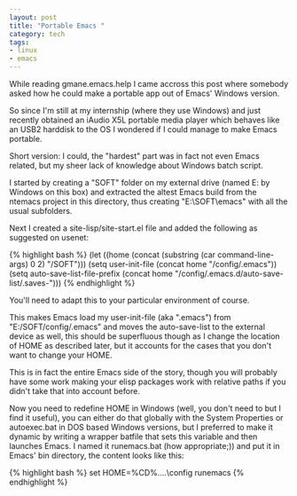 ```yaml
---
layout: post
title: "Portable Emacs "
category: tech
tags:
- linux
- emacs
---
```


<!--start excerpt--> 
While reading gmane.emacs.help I came accross this post where somebody asked how he could make a portable app out of Emacs' Windows version.

So since I'm still at my internship (where they use Windows) and just recently obtained an iAudio X5L portable media player which behaves like an USB2 harddisk to the OS I wondered if I could manage to make Emacs portable.

Short version: I could, the "hardest" part was in fact not even Emacs related, but my sheer lack of knowledge about Windows batch script.

I started by creating a "SOFT" folder on my external drive (named E: by Windows on this box) and extracted the altest Emacs build from the ntemacs project in this directory, thus creating "E:\SOFT\emacs" with all the usual subfolders.

Next I created a site-lisp/site-start.el file and added the following as suggested on usenet:

<!--more tag-->

{% highlight bash %}
(let ((home (concat (substring (car command-line-args) 0 2) "/SOFT")))
  (setq user-init-file (concat home "/config/.emacs"))
  (setq auto-save-list-file-prefix (concat home "/config/.emacs.d/auto-save-list/.saves-")))
{% endhighlight %}

You'll need to adapt this to your particular environment of course.

This makes Emacs load my user-init-file (aka ".emacs") from "E:/SOFT/config/.emacs" and moves the auto-save-list to the external device as well, this should be superfluous though as I change the location of HOME as described later, but it accounts for the cases that you don't want to change your HOME.

This is in fact the entire Emacs side of the story, though you will probably have some work making your elisp packages work with relative paths if you didn't take that into account before.

Now you need to redefine HOME in Windows (well, you don't need to but I find it useful), you can either do that globally with the System Properties or autoexec.bat in DOS based Windows versions, but I preferred to make it dynamic by writing a wrapper batfile that sets this variable and then launches Emacs. I named it runemacs.bat (how appropriate;)) and put it in Emacs' bin directory, the content looks like this:

{% highlight bash %}
set HOME=%CD%\..\..\config
runemacs
{% endhighlight %}
